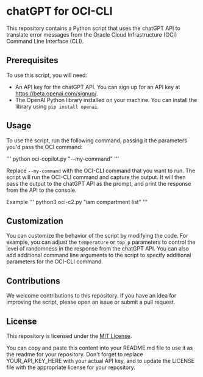 # chatGPT for OCI-CLI

This repository contains a Python script that uses the chatGPT API to translate error messages from the Oracle Cloud Infrastructure (OCI) Command Line Interface (CLI).

## Prerequisites

To use this script, you will need:

- An API key for the chatGPT API. You can sign up for an API key at https://beta.openai.com/signup/.
- The OpenAI Python library installed on your machine. You can install the library using `pip install openai`.

## Usage

To use the script, run the following command, passing it the parameters you'd pass the OCI command:

'''
python oci-copilot.py "--my-command"
'''


Replace `--my-command` with the OCI-CLI command that you want to run. The script will run the OCI-CLI command and capture the output. It will then pass the output to the chatGPT API as the prompt, and print the response from the API to the console.

Example 
'''
python3 oci-c2.py "iam compartment list"
'''

## Customization

You can customize the behavior of the script by modifying the code. For example, you can adjust the `temperature` or `top_p` parameters to control the level of randomness in the response from the chatGPT API. You can also add additional command line arguments to the script to specify additional parameters for the OCI-CLI command.

## Contributions

We welcome contributions to this repository. If you have an idea for improving the script, please open an issue or submit a pull request.

## License

This repository is licensed under the [MIT License](LICENSE).


You can copy and paste this content into your README.md file to use it as the readme for your repository. Don't forget to replace YOUR_API_KEY_HERE with your actual API key, and to update the LICENSE file with the appropriate license for your repository.
